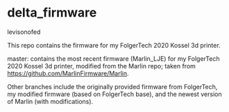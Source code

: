 # delta_firmware
levisonofed


This repo contains the firmware for my FolgerTech 2020 Kossel 3d printer.

master: contains the most recent firmware (Marlin_LJE) for my FolgerTech 2020 Kossel 3d printer, modified from the Marlin repo; taken from https://github.com/MarlinFirmware/Marlin.

Other branches include the originally provided firmware from FolgerTech, my modified firmware (based on FolgerTech base), and the newest version of Marlin (with modifications).